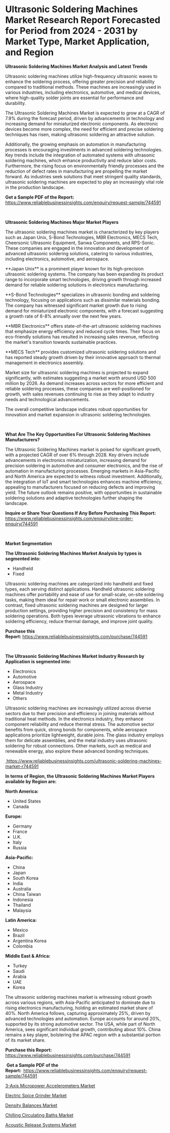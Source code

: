 <p><h1>Ultrasonic Soldering Machines Market Research Report Forecasted for Period from 2024 -  2031 by Market Type, Market Application, and Region</h1></p><p><strong>Ultrasonic Soldering Machines Market Analysis and Latest Trends</strong></p>
<p><p>Ultrasonic soldering machines utilize high-frequency ultrasonic waves to enhance the soldering process, offering greater precision and reliability compared to traditional methods. These machines are increasingly used in various industries, including electronics, automotive, and medical devices, where high-quality solder joints are essential for performance and durability.</p><p>The Ultrasonic Soldering Machines Market is expected to grow at a CAGR of 7.9% during the forecast period, driven by advancements in technology and increasing demand for miniaturized electronic components. As electronic devices become more complex, the need for efficient and precise soldering techniques has risen, making ultrasonic soldering an attractive solution. </p><p>Additionally, the growing emphasis on automation in manufacturing processes is encouraging investments in advanced soldering technologies. Key trends include the integration of automated systems with ultrasonic soldering machines, which enhance productivity and reduce labor costs. Furthermore, the rising focus on environmentally friendly processes and the reduction of defect rates in manufacturing are propelling the market forward. As industries seek solutions that meet stringent quality standards, ultrasonic soldering machines are expected to play an increasingly vital role in the production landscape.</p></p>
<p><strong>Get a Sample PDF of the Report:&nbsp;</strong> <a href="https://www.reliablebusinessinsights.com/enquiry/request-sample/744591?utm_campaign=1138&utm_medium=2&utm_source=Github&utm_content=ia&utm_term=30102024&utm_id=ultrasonic-soldering-machines">https://www.reliablebusinessinsights.com/enquiry/request-sample/744591</a></p>
<p>&nbsp;</p>
<p><strong>Ultrasonic Soldering Machines Major Market Players</strong></p>
<p><p>The ultrasonic soldering machines market is characterized by key players such as Japan Unix, S-Bond Technologies, MBR Electronics, MECS Tech, Cheersonic Ultrasonic Equipment, Sanwa Components, and RPS-Sonic. These companies are engaged in the innovation and development of advanced ultrasonic soldering solutions, catering to various industries, including electronics, automotive, and aerospace.</p><p>**Japan Unix** is a prominent player known for its high-precision ultrasonic soldering systems. The company has been expanding its product range to incorporate smart technologies, driving growth through increased demand for reliable soldering solutions in electronics manufacturing.</p><p>**S-Bond Technologies** specializes in ultrasonic bonding and soldering technology, focusing on applications such as dissimilar materials bonding. The company has witnessed significant market growth due to rising demand for miniaturized electronic components, with a forecast suggesting a growth rate of 6-8% annually over the next few years.</p><p>**MBR Electronics** offers state-of-the-art ultrasonic soldering machines that emphasize energy efficiency and reduced cycle times. Their focus on eco-friendly solutions has resulted in increasing sales revenue, reflecting the market's transition towards sustainable practices.</p><p>**MECS Tech** provides customized ultrasonic soldering solutions and has reported steady growth driven by their innovative approach to thermal management in electronics assembly.</p><p>Market size for ultrasonic soldering machines is projected to expand significantly, with estimates suggesting a market worth around USD 500 million by 2026. As demand increases across sectors for more efficient and reliable soldering processes, these companies are well-positioned for growth, with sales revenues continuing to rise as they adapt to industry needs and technological advancements. </p><p>The overall competitive landscape indicates robust opportunities for innovation and market expansion in ultrasonic soldering technologies.</p></p>
<p>&nbsp;</p>
<p><strong>What Are The Key Opportunities For Ultrasonic Soldering Machines Manufacturers?</strong></p>
<p><p>The Ultrasonic Soldering Machines market is poised for significant growth, with a projected CAGR of over 6% through 2028. Key drivers include advancements in electronics miniaturization, increasing demand for precision soldering in automotive and consumer electronics, and the rise of automation in manufacturing processes. Emerging markets in Asia-Pacific and North America are expected to witness robust investment. Additionally, the integration of IoT and smart technologies enhances machine efficiency, appealing to manufacturers focused on reducing defects and improving yield. The future outlook remains positive, with opportunities in sustainable soldering solutions and adaptive technologies further shaping the landscape.</p></p>
<p><strong>Inquire or Share Your Questions If Any Before Purchasing This Report:</strong> <a href="https://www.reliablebusinessinsights.com/enquiry/pre-order-enquiry/744591?utm_campaign=1138&utm_medium=2&utm_source=Github&utm_content=ia&utm_term=30102024&utm_id=ultrasonic-soldering-machines">https://www.reliablebusinessinsights.com/enquiry/pre-order-enquiry/744591</a></p>
<p>&nbsp;</p>
<p><strong>Market Segmentation</strong></p>
<p><strong>The Ultrasonic Soldering Machines Market Analysis by types is segmented into:</strong></p>
<p><ul><li>Handheld</li><li>Fixed</li></ul></p>
<p><p>Ultrasonic soldering machines are categorized into handheld and fixed types, each serving distinct applications. Handheld ultrasonic soldering machines offer portability and ease of use for small-scale, on-site soldering tasks, making them ideal for repair work or small electronic assemblies. In contrast, fixed ultrasonic soldering machines are designed for larger production settings, providing higher precision and consistency for mass soldering operations. Both types leverage ultrasonic vibrations to enhance soldering efficiency, reduce thermal damage, and improve joint quality.</p></p>
<p><strong>Purchase this Report:&nbsp;</strong><a href="https://www.reliablebusinessinsights.com/purchase/744591?utm_campaign=1138&utm_medium=2&utm_source=Github&utm_content=ia&utm_term=30102024&utm_id=ultrasonic-soldering-machines">https://www.reliablebusinessinsights.com/purchase/744591</a></p>
<p>&nbsp;</p>
<p><strong>The Ultrasonic Soldering Machines Market Industry Research by Application is segmented into:</strong></p>
<p><ul><li>Electronics</li><li>Automotive</li><li>Aerospace</li><li>Glass Industry</li><li>Metal Industry</li><li>Others</li></ul></p>
<p><p>Ultrasonic soldering machines are increasingly utilized across diverse sectors due to their precision and efficiency in joining materials without traditional heat methods. In the electronics industry, they enhance component reliability and reduce thermal stress. The automotive sector benefits from quick, strong bonds for components, while aerospace applications prioritize lightweight, durable joins. The glass industry employs them for delicate assemblies, and the metal industry uses ultrasonic soldering for robust connections. Other markets, such as medical and renewable energy, also explore these advanced bonding techniques.</p></p>
<p><a href="https://www.reliablebusinessinsights.com/ultrasonic-soldering-machines-market-r744591?utm_campaign=1138&utm_medium=2&utm_source=Github&utm_content=ia&utm_term=30102024&utm_id=ultrasonic-soldering-machines">&nbsp;https://www.reliablebusinessinsights.com/ultrasonic-soldering-machines-market-r744591</a></p>
<p><strong>In terms of Region, the Ultrasonic Soldering Machines Market Players available by Region are:</strong></p>
<p>
    <p> <strong> North America: </strong>
        <ul>
            <li>United States</li>
            <li>Canada</li>
        </ul>
        </p> 
    <p> <strong> Europe: </strong>
        <ul>
            <li>Germany</li>
            <li>France</li>
            <li>U.K.</li>
            <li>Italy</li>
            <li>Russia</li>
        </ul>
        </p> 
    <p> <strong> Asia-Pacific: </strong>
        <ul>
            <li>China</li>
            <li>Japan</li>
            <li>South Korea</li>
            <li>India</li>
            <li>Australia</li>
            <li>China Taiwan</li>
            <li>Indonesia</li>
            <li>Thailand</li>
            <li>Malaysia</li>
        </ul>
        </p> 
    <p> <strong> Latin America: </strong>
        <ul>
            <li>Mexico</li>
            <li>Brazil</li>
            <li>Argentina Korea</li>
            <li>Colombia</li>
        </ul>
        </p> 
    <p> <strong> Middle East & Africa: </strong>
        <ul>
            <li>Turkey</li>
            <li>Saudi</li>
            <li>Arabia</li>
            <li>UAE</li>
            <li>Korea</li>
        </ul>
    </p>
    </p>
<p><p>The ultrasonic soldering machines market is witnessing robust growth across various regions, with Asia-Pacific anticipated to dominate due to rising electronics manufacturing, holding an estimated market share of 40%. North America follows, capturing approximately 25%, driven by advanced technologies and automation. Europe accounts for around 20%, supported by its strong automotive sector. The USA, while part of North America, sees significant individual growth, contributing about 10%. China remains a key player, bolstering the APAC region with a substantial portion of its market share.</p></p>
<p><strong>Purchase this Report: </strong><a href="https://www.reliablebusinessinsights.com/purchase/744591?utm_campaign=1138&utm_medium=2&utm_source=Github&utm_content=ia&utm_term=30102024&utm_id=ultrasonic-soldering-machines">https://www.reliablebusinessinsights.com/purchase/744591</a></p>
<p>&nbsp;<strong>Get a Sample PDF of the Report:&nbsp;&nbsp;</strong><a href="https://www.reliablebusinessinsights.com/enquiry/request-sample/744591?utm_campaign=1138&utm_medium=2&utm_source=Github&utm_content=ia&utm_term=30102024&utm_id=ultrasonic-soldering-machines">https://www.reliablebusinessinsights.com/enquiry/request-sample/744591</a></p>
<p><strong></strong></p>
<p><p><a href="https://issuu.com/reportprime-2/docs/3-axis-micropower-accelerometers-ma_f2706d32e6c6d7?utm_campaign=1138&utm_medium=2&utm_source=Github&utm_content=ia&utm_term=30102024&utm_id=ultrasonic-soldering-machines">3-Axis Micropower Accelerometers Market</a></p><p><a href="https://www.linkedin.com/pulse/electric-spice-grinder-value-chain-analysis-from-raw-materials-huo2e?utm_campaign=1138&utm_medium=2&utm_source=Github&utm_content=ia&utm_term=30102024&utm_id=ultrasonic-soldering-machines">Electric Spice Grinder Market</a></p><p><a href="https://github.com/khloet8sawender/Market-Research-Report-List-1/blob/main/density-balances-market.md?utm_campaign=1138&utm_medium=2&utm_source=Github&utm_content=ia&utm_term=30102024&utm_id=ultrasonic-soldering-machines">Density Balances Market</a></p><p><a href="https://github.com/mynearvphamillwd7/Market-Research-Report-List-1/blob/main/chilling-circulating-baths-market.md?utm_campaign=1138&utm_medium=2&utm_source=Github&utm_content=ia&utm_term=30102024&utm_id=ultrasonic-soldering-machines">Chilling Circulating Baths Market</a></p><p><a href="https://issuu.com/reportprime-2/docs/acoustic-release-systems-market-siz_6b27e226e65739?utm_campaign=1138&utm_medium=2&utm_source=Github&utm_content=ia&utm_term=30102024&utm_id=ultrasonic-soldering-machines">Acoustic Release Systems Market</a></p></p>
